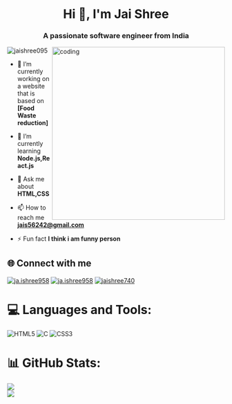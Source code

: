 <h1 align="center">Hi 👋, I'm Jai Shree</h1>
<h3 align="center">A passionate software engineer from India</h3>

<img align="right" alt="coding" width="400" src="https://assets-v2.lottiefiles.com/a/f75ac2f2-116a-11ee-aa38-a35154041321/UTSEH078Aw.gif">

<p align="left"> <img src="https://komarev.com/ghpvc/?username=jaishree095&label=Profile%20views&color=0e75b6&style=flat" alt="jaishree095" /> </p>

- 🔭 I’m currently working on a website that is based on <b>[Food Waste reduction]</b>

- 🌱 I’m currently learning <b>Node.js,React.js</b>

- 💬 Ask me about <b>HTML,CSS</b>

- 📫 How to reach me <b>jais56242@gmail.com</b>

- ⚡ Fun fact **I think i am funny person**

## 🌐 Connect with me
<p align="left">
<a href="https://linkedin.com/in/www.linkedin.com/in/jai-shree-6221b327a" target="blank"><img align="center" src="https://img.shields.io/badge/LinkedIn-%230077B5.svg?logo=linkedin&logoColor=white" alt="ja.ishree958"/></a>
<a href="https://instagram.com/ja.ishree958" target="blank"><img align="center" src="https://img.shields.io/badge/Instagram-%23E4405F.svg?logo=Instagram&logoColor=white" alt="ja.ishree958"/></a>
<a href="https://www.codechef.com/users/jaishree740" target="blank"><img align="center" src="https://miro.medium.com/v2/resize:fit:1200/1*00C_a6JMPYeLdFyx0g28aQ.png" alt="jaishree740"/></a>
</p>

# 💻 Languages and Tools:
 ![HTML5](https://img.shields.io/badge/html5-%23E34F26.svg?style=plastic&logo=html5&logoColor=white) ![C](https://img.shields.io/badge/c-%2300599C.svg?style=plastic&logo=c&logoColor=white) ![CSS3](https://img.shields.io/badge/css3-%231572B6.svg?style=plastic&logo=css3&logoColor=white)
 
# 📊 GitHub Stats:
![](https://github-readme-stats.vercel.app/api?username=jaishree095&show_icons=true&locale=en)<br/>
![](https://github-readme-stats.vercel.app/api/top-langs?username=jaishree095&show_icons=true&locale=en&layout=compact)

